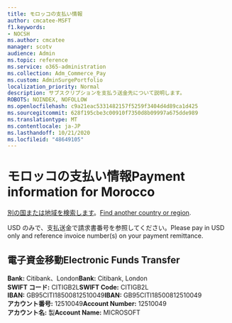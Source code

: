 ```yaml
---
title: モロッコの支払い情報
author: cmcatee-MSFT
f1.keywords:
- NOCSH
ms.author: cmcatee
manager: scotv
audience: Admin
ms.topic: reference
ms.service: o365-administration
ms.collection: Adm_Commerce_Pay
ms.custom: AdminSurgePortfolio
localization_priority: Normal
description: サブスクリプションを支払う送金先について説明します。
ROBOTS: NOINDEX, NOFOLLOW
ms.openlocfilehash: c9a21eac5331482157f5259f3404d4d89ca1d425
ms.sourcegitcommit: 628f195cbe3c00910f7350d8b09997a675dde989
ms.translationtype: MT
ms.contentlocale: ja-JP
ms.lasthandoff: 10/21/2020
ms.locfileid: "48649105"
---
```

# <a name="payment-information-for-morocco"></a><span data-ttu-id="f697f-103">モロッコの支払い情報</span><span class="sxs-lookup"><span data-stu-id="f697f-103">Payment information for Morocco</span></span>

<span data-ttu-id="f697f-104">[別の国または地域を検索します](../billing-and-payments/pay-for-your-subscription.md)。</span><span class="sxs-lookup"><span data-stu-id="f697f-104">[Find another country or region](../billing-and-payments/pay-for-your-subscription.md).</span></span>

<span data-ttu-id="f697f-105">USD のみで、支払送金で請求書番号を参照してください。</span><span class="sxs-lookup"><span data-stu-id="f697f-105">Please pay in USD only and reference invoice number(s) on your payment remittance.</span></span>

## <a name="electronic-funds-transfer"></a><span data-ttu-id="f697f-106">電子資金移動</span><span class="sxs-lookup"><span data-stu-id="f697f-106">Electronic Funds Transfer</span></span>

<span data-ttu-id="f697f-107">**Bank:** Citibank、London</span><span class="sxs-lookup"><span data-stu-id="f697f-107">**Bank:** Citibank, London</span></span>  
<span data-ttu-id="f697f-108">**SWIFT コード:** CITIGB2L</span><span class="sxs-lookup"><span data-stu-id="f697f-108">**SWIFT Code:** CITIGB2L</span></span>  
<span data-ttu-id="f697f-109">**IBAN:** GB95CITI18500812510049</span><span class="sxs-lookup"><span data-stu-id="f697f-109">**IBAN:** GB95CITI18500812510049</span></span>  
<span data-ttu-id="f697f-110">**アカウント番号:** 12510049</span><span class="sxs-lookup"><span data-stu-id="f697f-110">**Account Number:** 12510049</span></span>  
<span data-ttu-id="f697f-111">**アカウント名:** 製</span><span class="sxs-lookup"><span data-stu-id="f697f-111">**Account Name:** MICROSOFT</span></span>  